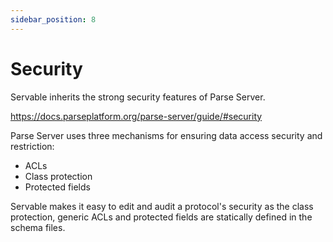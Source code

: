 ```yaml
---
sidebar_position: 8
---
```


# Security

Servable inherits the strong security features of Parse Server.

https://docs.parseplatform.org/parse-server/guide/#security

Parse Server uses three mechanisms for ensuring data access security and restriction:
- ACLs
- Class protection
- Protected fields

Servable makes it easy to edit and audit a protocol's security as the class protection, generic ACLs and protected fields are statically defined in the schema files.